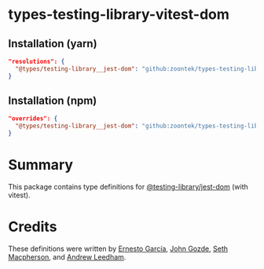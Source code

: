 # types-testing-library-vitest-dom

## Installation (yarn)

```json
"resolutions": {
  "@types/testing-library__jest-dom": "github:zoontek/types-testing-library-vitest-dom"
}
```

## Installation (npm)

```json
"overrides": {
  "@types/testing-library__jest-dom": "github:zoontek/types-testing-library-vitest-dom"
}
```

# Summary

This package contains type definitions for [@testing-library/jest-dom](https://github.com/testing-library/jest-dom) (with vitest).

# Credits

These definitions were written by [Ernesto García](https://github.com/gnapse), [John Gozde](https://github.com/jgoz), [Seth Macpherson](https://github.com/smacpherson64), and [Andrew Leedham](https://github.com/AndrewLeedham).
